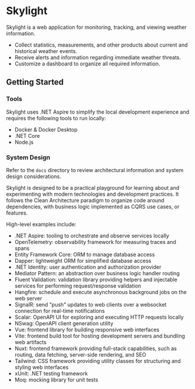 # Skylight

Skylight is a web application for monitoring, tracking, and viewing weather information.

- Collect statistics, measurements, and other products about current and historical weather events.
- Receive alerts and information regarding immediate weather threats.
- Customize a dashboard to organize all required information.

## Getting Started
### Tools
Skylight uses .NET Aspire to simplify the local development experience and requires the following tools to run locally:
- Docker & Docker Desktop
- .NET Core
- Node.js

### System Design
Refer to the `docs` directory to review architectural information and system design considerations.

Skylight is designed to be a practical playground for learning about and experimenting with modern technologies and development practices.
It follows the Clean Architecture paradigm to organize code around dependencies, with business logic implemented as CQRS use cases, or features.

High-level examples include:

- .NET Aspire: tooling to orchestrate and observe services locally
- OpenTelemetry: observability framework for measuring traces and spans
- Entity Framework Core: ORM to manage database access
- Dapper: lightweight ORM for simplified database access
- .NET Identity: user authentication and authorization provider
- Mediator Pattern: an abstraction over business logic handler routing
- Fluent Validation: validation library providing helpers and injectable services for performing request/response validation
- Hangfire: schedule and execute asynchronous background jobs on the web server
- SignalR: send "push" updates to web clients over a websocket connection for real-time notifications
- Scalar: OpenAPI UI for exploring and executing HTTP requests locally
- NSwag: OpenAPI client generation utility
- Vue: frontend library for building responsive web interfaces
- Vite: frontend build tool for hosting development servers and bundling web artifacts
- Nuxt: frontend framework providing full-stack capabilities, such as routing, data fetching, server-side rendering, and SEO
- Tailwind: CSS framework providing utility classes for structuring and styling web interfaces
- xUnit: .NET testing framework
- Moq: mocking library for unit tests
